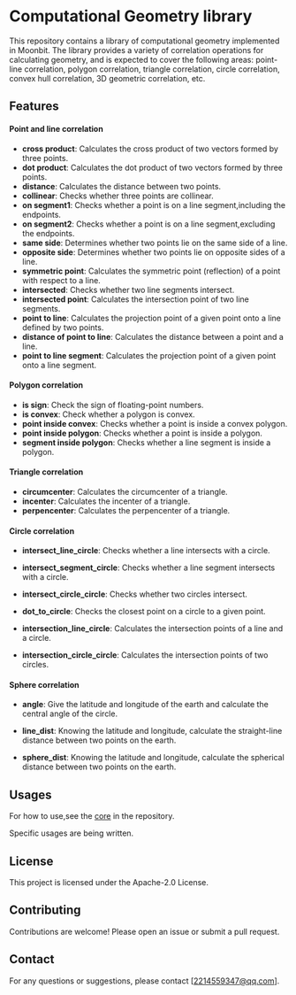 # Computational Geometry library

This repository contains a library of computational geometry implemented in Moonbit. 
The library provides a variety of correlation operations for calculating geometry, 
and is expected to cover the following areas: point-line correlation, 
polygon correlation, triangle correlation, circle correlation, 
convex hull correlation, 3D geometric correlation, etc.

## Features

#### Point and line correlation

- **cross product**: Calculates the cross product of two vectors formed by three points.
- **dot product**: Calculates the dot product of two vectors formed by three points.
- **distance**: Calculates the distance between two points.
- **collinear**: Checks whether three points are collinear.
- **on segment1**: Checks whether a point is on a line segment,including the endpoints.
- **on segment2**: Checks whether a point is on a line segment,excluding the endpoints.
- **same side**: Determines whether two points lie on the same side of a line.
- **opposite side**: Determines whether two points lie on opposite sides of a line.
- **symmetric point**: Calculates the symmetric point (reflection) of a point with respect to a line.
- **intersected**: Checks whether two line segments intersect.
- **intersected point**: Calculates the intersection point of two line segments.
- **point to line**: Calculates the projection point of a given point onto a line defined by two points.
- **distance of point to line**: Calculates the distance between a point and a line.
- **point to line segment**: Calculates the projection point of a given point onto a line segment.

#### Polygon correlation

- **is sign**: Check the sign of floating-point numbers.
- **is convex**: Check whether a polygon is convex.
- **point inside convex**: Checks whether a point is inside a convex polygon.
- **point inside polygon**: Checks whether a point is inside a polygon.
- **segment inside polygon**: Checks whether a line segment is inside a polygon.

#### Triangle correlation

- **circumcenter**: Calculates the circumcenter of a triangle.
- **incenter**: Calculates the incenter of a triangle.
- **perpencenter**: Calculates the perpencenter of a triangle.

#### Circle correlation

- **intersect_line_circle**: Checks whether a line intersects with a circle.

- **intersect_segment_circle**: Checks whether a line segment intersects with a circle.

- **intersect_circle_circle**: Checks whether two circles intersect.

- **dot_to_circle**: Checks the closest point on a circle to a given point.

- **intersection_line_circle**: Calculates the intersection points of a line and a circle.

- **intersection_circle_circle**: Calculates the intersection points of two circles.

#### Sphere correlation

- **angle**: Give the latitude and longitude of the earth and calculate the central angle of the circle.

- **line_dist**: Knowing the latitude and longitude, calculate the straight-line distance between two points on the earth.

- **sphere_dist**: Knowing the latitude and longitude, calculate the spherical distance between two points on the earth.

## Usages

For how to use,see the [core](https://github.com/CMoonBack/Computational-geometry/tree/main/src/lib) in the repository.

Specific usages are being written.

## License

This project is licensed under the Apache-2.0 License.

## Contributing

Contributions are welcome! Please open an issue or submit a pull request.

## Contact

For any questions or suggestions, please contact [2214559347@qq.com].

